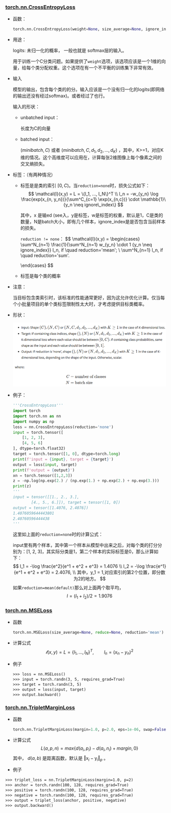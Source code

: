 ### [torch.nn.CrossEntropyLoss](https://pytorch.org/docs/stable/generated/torch.nn.CrossEntropyLoss.html)

- 函数：

  ```python
  torch.nn.CrossEntropyLoss(weight=None, size_average=None, ignore_index=-100, reduce=None, reduction='mean', label_smoothing=0.0)
  ```

- 用途：

  logits: 未归一化的概率， 一般也就是 softmax层的输入。

  用于训练一个C分类问题。如果提供了`weight`选项，该选项应该是一个1维的向量，给每个类分配权重。这个选项在有一个不平衡的训练集下非常有效。

- 输入

  模型的输出，包含每个类的的分。输入应该是一个没有归一化的logits(即网络的输出还没有经过softmax)。或者经过了也行。

  输入的形状：

  - unbatched input：

    长度为C的向量

  - batched input：

    $(minibatch, C)$ 或者 $(minibatch, C, d_1, d_2, ..., d_K)$ ，其中，K>=1，对应K维的情况。这个高维度可以应用在，计算每张2维图像上每个像素之间的交叉熵损失。

- 标签：（有两种情况）

  - 标签是是类的索引 $[0, C)$。当`reduction=none`时，损失公式如下：
    $$
    \mathcal{l}(x,y) = L = \{l_1, ..., l_N\}^T \\
    l_n = -w_{y_n} \log \frac{exp(x_{n, y_n})}{\sum^C_{c=1} \exp(x_{n,c})} \cdot \mathbb{1}\{y_n \neq ignore\_index\}
    $$

    其中，x 是输ed (see入，y是标签，w是标签的权重，默认是1，C是类的数量，N是batch大小，即有几个样本，ignore_index是是否包含当前样本的损失。

    `reduction != none`：
    $$
    \mathcal{l}(x,y) = \begin{cases}
    \sum^N_{n=1} \frac{1}{\sum^N_{n=1} w_{y_n} \cdot 1 \{y_n \neq ignore\_index\}} l_n, if \quad reduction='mean'; \\
    \sum^N_{n=1} l_n, if \quad reduction='sum'.
    
    \end{cases}
    $$
    
  - 标签是每个类的概率
  
- 注意：

  当目标包含类索引时，该标准的性能通常更好，因为这允许优化计算。仅当每个小批量项目的单个类标签限制性太大时，才考虑提供目标类概率。

  

- 形状：

  ![image-20221120114746927](./pic/image-20221120114746927.png)

  

- 例子：

  ```python
  '''CrossEntropyLoss'''
  import torch
  import torch.nn as nn
  import numpy as np
  loss = nn.CrossEntropyLoss(reduction='none')
  input = torch.tensor([
      [1, 2, 3],
      [4, 5, 6]
  ], dtype=torch.float32)
  target = torch.tensor([1, 0], dtype=torch.long)
  print(f'input = {input}, target = {target}')
  output = loss(input, target)
  print(f'output = {output}')
  xn = torch.tensor([1,2,3])
  z = -np.log(np.exp(2.) / (np.exp(1.) + np.exp(2.) + np.exp(3.)))
  print(z)
  '''
  input = tensor([[1., 2., 3.],
          [4., 5., 6.]]), target = tensor([1, 0])
  output = tensor([1.4076, 2.4076])
  1.4076059644443801
  2.40760596444438
  '''
  ```

  这里如上面的`reduction=none`时的计算公式：

  input里有两个样本，其中第一个样本从模型中出来之后，对每个类的打分分别为：[1, 2, 3]，其实际分类是1，第二个样本的实际标签是0，那么计算如下：
  $$
  l_1 = -\log \frac{e^2}{e^1 + e^2 + e^3} = 1.4076 \\
  l_2 = -\log \frac{e^1}{e^1 + e^2 + e^3} = 2.4076, \\
  其中，y_1 = 1,对应索引的第2个位置，即分数为2的地方。
  $$
  如果`reduction=mean(default)`那么对上面两个取平均，
  $$
  l = (l_1 + l_2) / 2 = 1.9076
  $$



### [torch.nn.MSELoss](https://pytorch.org/docs/stable/generated/torch.nn.MSELoss.html)

- 函数

  ```python
  torch.nn.MSELoss(size_average=None, reduce=None, reduction='mean')
  ```

- 计算公式
  $$
  \mathcal{l}(x,y) = L = \{ l_1, ..., l_N \}^T, \qquad l_n = (x_n - y_n)^2
  $$
  
- 例子

  ```shell
  >>> loss = nn.MSELoss()
  >>> input = torch.randn(3, 5, requires_grad=True)
  >>> target = torch.randn(3, 5)
  >>> output = loss(input, target)
  >>> output.backward()
  ```

  

### [torch.nn.TripletMarginLoss](https://pytorch.org/docs/stable/generated/torch.nn.TripletMarginLoss.html)

- 函数

  ```python
  torch.nn.TripletMarginLoss(margin=1.0, p=2.0, eps=1e-06, swap=False, size_average=None, reduce=None, reduction='mean')
  ```

- 计算公式
  $$
  L(a,p,n) = max\{ d(a_i, p_i) - d(a_i, n_i) + margin, 0 \}
  $$
  其中， $d(a, b)$ 是距离函数，默认是 $\Vert \mathrm{x}_i - \mathrm{y}_i \Vert_p$ 。

- 例子

  

```shell
>>> triplet_loss = nn.TripletMarginLoss(margin=1.0, p=2)
>>> anchor = torch.randn(100, 128, requires_grad=True)
>>> positive = torch.randn(100, 128, requires_grad=True)
>>> negative = torch.randn(100, 128, requires_grad=True)
>>> output = triplet_loss(anchor, positive, negative)
>>> output.backward()
```

